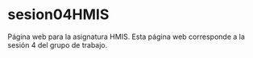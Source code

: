 # sesion04HMIS
Página web para la asignatura HMIS. Esta página web corresponde a la sesión 4 del grupo de trabajo.
